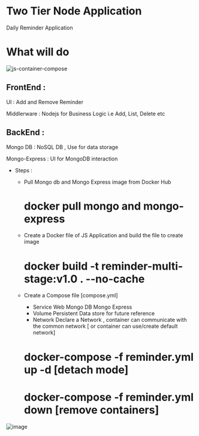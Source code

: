 # Two Tier Node Application

Daily Reminder Application

# What will do

![js-container-compose](https://github.com/soumen321/two-tier-node-app/assets/2536037/b21df327-6093-402c-a8c5-16ab402a0908)

## FrontEnd :
   UI : Add and Remove Reminder
   
   Middlerware : Nodejs for Business Logic i.e Add, List, Delete etc 

## BackEnd :

   Mongo DB : NoSQL DB , Use for data storage
   
   Mongo-Express : UI for MongoDB interaction
  

- Steps :
    - Pull Mongo db and Mongo Express image from Docker Hub
       # docker pull mongo and mongo-express
    - Create a Docker file of JS Application and build the file to create image
       # docker build -t reminder-multi-stage:v1.0 . --no-cache
    - Create a Compose file [compose.yml]
         - Service
              Web
              Mongo DB
              Mongo Express
         - Volume
              Persistent Data store for future reference
         - Network
              Declare a Network , container can communicate with the common network [ or container can use/create default network]
           
         # docker-compose -f reminder.yml up -d [detach mode]

         # docker-compose -f reminder.yml down [remove containers]
         

![image](https://github.com/soumen321/two-tier-node-app/assets/2536037/a960fbb8-4ffb-4878-8418-47a6f80d7e91)



